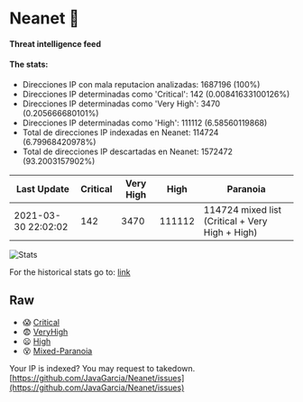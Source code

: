 # Neanet :hocho:
#### Threat intelligence feed
#### The stats:

- Direcciones IP con mala reputacion analizadas: 1687196 (100%)
- Direcciones IP determinadas como 'Critical':  142 (0.00841633100126%)
- Direcciones IP determinadas como 'Very High':  3470 (0.205666680101%)
- Direcciones IP determinadas como 'High':  111112 (6.58560119868)
- Total de direcciones IP indexadas en Neanet:  114724 (6.79968420978%)
- Total de direcciones IP descartadas en Neanet:  1572472 (93.2003157902%)

| Last Update | Critical | Very High | High | Paranoia |
| --- | --- | --- | --- | --- |
| 2021-03-30 22:02:02 | 142 | 3470 | 111112 | 114724 mixed list (Critical + Very High + High)|

![Stats](https://docs.google.com/spreadsheets/d/e/2PACX-1vSnaNMIXVabIpDJjufMlzH7poXnshF3mgd8Is1g9ytUEzVsP5my4Trn8f-xkoLLQ38xpL3HtmUexLo6/pubchart?oid=501124687&format=image)

For the historical stats go to: [link](/stats.csv)
## Raw
- :scream: [Critical](https://raw.githubusercontent.com/JavaGarcia/Neanet/master/blacklists/neanet_critical.txt)
- :fearful: [VeryHigh](https://raw.githubusercontent.com/JavaGarcia/Neanet/master/blacklists/neanet_veryHigh.txtt)
- :frowning: [High](https://raw.githubusercontent.com/JavaGarcia/Neanet/master/blacklists/neanet_high.txt)
- :dizzy_face: [Mixed-Paranoia](https://raw.githubusercontent.com/JavaGarcia/Neanet/master/blacklists/neanet_all.txt)


Your IP is indexed? You may request to takedown. [https://github.com/JavaGarcia/Neanet/issues](https://github.com/JavaGarcia/Neanet/issues)

























































































































































































































































































































































































































































































































































































































































































































































































































































































































































































































































































































































































































































































































































































































































































































































































































































































































































































































































































































































































































































































































































































































































































































































































































































































































































































































































































































































































































































































































































































































































































































































































































































































































































































































































































































































































































































































































































































































































































































































































































































































































































































































































































































































































































































































































































































































































































































































































































































































































































































































































































































































































































































































































































































































































